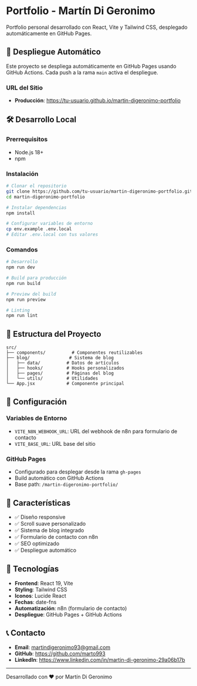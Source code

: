 # Portfolio - Martín Di Geronimo

Portfolio personal desarrollado con React, Vite y Tailwind CSS, desplegado automáticamente en GitHub Pages.

## 🚀 Despliegue Automático

Este proyecto se despliega automáticamente en GitHub Pages usando GitHub Actions. Cada push a la rama `main` activa el despliegue.

### URL del Sitio
- **Producción**: https://tu-usuario.github.io/martin-digeronimo-portfolio

## 🛠️ Desarrollo Local

### Prerrequisitos
- Node.js 18+
- npm

### Instalación
```bash
# Clonar el repositorio
git clone https://github.com/tu-usuario/martin-digeronimo-portfolio.git
cd martin-digeronimo-portfolio

# Instalar dependencias
npm install

# Configurar variables de entorno
cp env.example .env.local
# Editar .env.local con tus valores
```

### Comandos
```bash
# Desarrollo
npm run dev

# Build para producción
npm run build

# Preview del build
npm run preview

# Linting
npm run lint
```

## 📁 Estructura del Proyecto

```
src/
├── components/          # Componentes reutilizables
├── blog/               # Sistema de blog
│   ├── data/          # Datos de artículos
│   ├── hooks/         # Hooks personalizados
│   ├── pages/         # Páginas del blog
│   └── utils/         # Utilidades
└── App.jsx            # Componente principal
```

## 🔧 Configuración

### Variables de Entorno
- `VITE_N8N_WEBHOOK_URL`: URL del webhook de n8n para formulario de contacto
- `VITE_BASE_URL`: URL base del sitio

### GitHub Pages
- Configurado para desplegar desde la rama `gh-pages`
- Build automático con GitHub Actions
- Base path: `/martin-digeronimo-portfolio/`

## 📝 Características

- ✅ Diseño responsive
- ✅ Scroll suave personalizado
- ✅ Sistema de blog integrado
- ✅ Formulario de contacto con n8n
- ✅ SEO optimizado
- ✅ Despliegue automático

## 🎨 Tecnologías

- **Frontend**: React 19, Vite
- **Styling**: Tailwind CSS
- **Iconos**: Lucide React
- **Fechas**: date-fns
- **Automatización**: n8n (formulario de contacto)
- **Despliegue**: GitHub Pages + GitHub Actions

## 📞 Contacto

- **Email**: martindigeronimo93@gmail.com
- **GitHub**: https://github.com/marto993
- **LinkedIn**: https://www.linkedin.com/in/martin-di-geronimo-29a06b17b

---

Desarrollado con ❤️ por Martín Di Geronimo